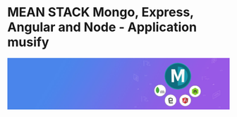 # MEAN STACK Mongo, Express, Angular and Node - Application musify
<img src="https://github.com/jzena/angular-musify/blob/master/api/BD/mean-stack-slider.jpg" alt="MEAN STACK Musify" />
